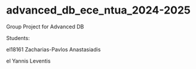 # advanced_db_ece_ntua_2024-2025
Group Project for Advanced DB

Students:

el18161 Zacharias-Pavlos Anastasiadis

el Yannis Leventis
